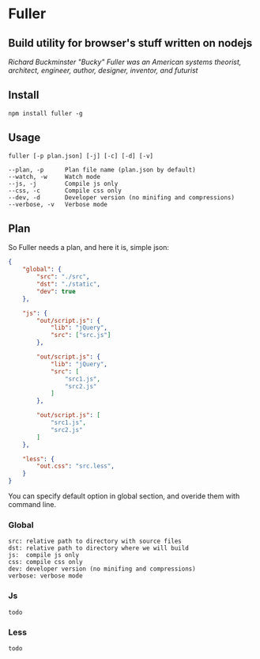 # Fuller #
## Build utility for browser's stuff written on nodejs ##

_Richard Buckminster "Bucky" Fuller was an American systems theorist, architect, engineer, author, designer, inventor, and futurist_

## Install ##
    npm install fuller -g

## Usage ##
    fuller [-p plan.json] [-j] [-c] [-d] [-v]

```
--plan, -p      Plan file name (plan.json by default)
--watch, -w     Watch mode
--js, -j        Compile js only
--css, -c       Compile css only
--dev, -d       Developer version (no minifing and compressions)
--verbose, -v   Verbose mode
```
## Plan ##
So Fuller needs a plan, and here it is, simple json:
```json
{
    "global": {
        "src": "./src",
        "dst": "./static",
        "dev": true
    },

    "js": {
        "out/script.js": {
            "lib": "jQuery",
            "src": ["src.js"]
        },

        "out/script.js": {
            "lib": "jQuery",
            "src": [
                "src1.js",
                "src2.js"
            ]
        },

        "out/script.js": [
            "src1.js",
            "src2.js"
        ]
    },

    "less": {
        "out.css": "src.less",
    }
}
```
You can specify default option in global section, and overide them with command line.

### Global ###
    src: relative path to directory with source files
    dst: relative path to directory where we will build
    js:  compile js only
    css: compile css only
    dev: developer version (no minifing and compressions)
    verbose: verbose mode

### Js ###
    todo

### Less ###
    todo

